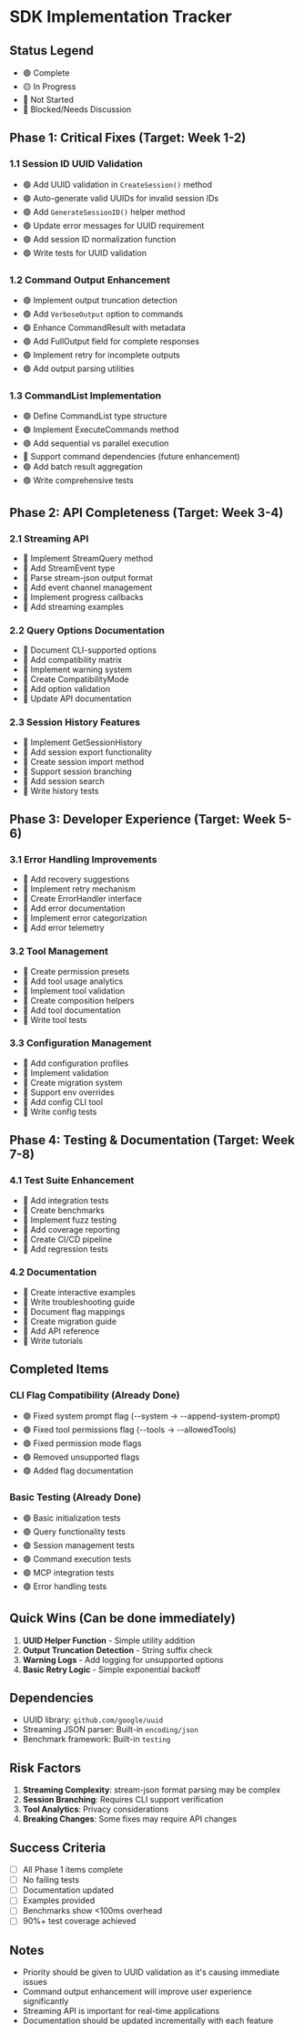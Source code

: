 # SDK Implementation Tracker

## Status Legend
- 🟢 Complete
- 🟡 In Progress
- 🔴 Not Started
- 🔵 Blocked/Needs Discussion

## Phase 1: Critical Fixes (Target: Week 1-2)

### 1.1 Session ID UUID Validation
- 🟢 Add UUID validation in `CreateSession()` method
- 🟢 Auto-generate valid UUIDs for invalid session IDs
- 🟢 Add `GenerateSessionID()` helper method
- 🟢 Update error messages for UUID requirement
- 🟢 Add session ID normalization function
- 🟢 Write tests for UUID validation

### 1.2 Command Output Enhancement
- 🟢 Implement output truncation detection
- 🟢 Add `VerboseOutput` option to commands
- 🟢 Enhance CommandResult with metadata
- 🟢 Add FullOutput field for complete responses
- 🟢 Implement retry for incomplete outputs
- 🟢 Add output parsing utilities

### 1.3 CommandList Implementation
- 🟢 Define CommandList type structure
- 🟢 Implement ExecuteCommands method
- 🟢 Add sequential vs parallel execution
- 🔵 Support command dependencies (future enhancement)
- 🟢 Add batch result aggregation
- 🟢 Write comprehensive tests

## Phase 2: API Completeness (Target: Week 3-4)

### 2.1 Streaming API
- 🔴 Implement StreamQuery method
- 🔴 Add StreamEvent type
- 🔴 Parse stream-json output format
- 🔴 Add event channel management
- 🔴 Implement progress callbacks
- 🔴 Add streaming examples

### 2.2 Query Options Documentation
- 🔴 Document CLI-supported options
- 🔴 Add compatibility matrix
- 🔴 Implement warning system
- 🔴 Create CompatibilityMode
- 🔴 Add option validation
- 🔴 Update API documentation

### 2.3 Session History Features
- 🔴 Implement GetSessionHistory
- 🔴 Add session export functionality
- 🔴 Create session import method
- 🔴 Support session branching
- 🔴 Add session search
- 🔴 Write history tests

## Phase 3: Developer Experience (Target: Week 5-6)

### 3.1 Error Handling Improvements
- 🔴 Add recovery suggestions
- 🔴 Implement retry mechanism
- 🔴 Create ErrorHandler interface
- 🔴 Add error documentation
- 🔴 Implement error categorization
- 🔴 Add error telemetry

### 3.2 Tool Management
- 🔴 Create permission presets
- 🔴 Add tool usage analytics
- 🔴 Implement tool validation
- 🔴 Create composition helpers
- 🔴 Add tool documentation
- 🔴 Write tool tests

### 3.3 Configuration Management
- 🔴 Add configuration profiles
- 🔴 Implement validation
- 🔴 Create migration system
- 🔴 Support env overrides
- 🔴 Add config CLI tool
- 🔴 Write config tests

## Phase 4: Testing & Documentation (Target: Week 7-8)

### 4.1 Test Suite Enhancement
- 🔴 Add integration tests
- 🔴 Create benchmarks
- 🔴 Implement fuzz testing
- 🔴 Add coverage reporting
- 🔴 Create CI/CD pipeline
- 🔴 Add regression tests

### 4.2 Documentation
- 🔴 Create interactive examples
- 🔴 Write troubleshooting guide
- 🔴 Document flag mappings
- 🔴 Create migration guide
- 🔴 Add API reference
- 🔴 Write tutorials

## Completed Items

### CLI Flag Compatibility (Already Done)
- 🟢 Fixed system prompt flag (--system → --append-system-prompt)
- 🟢 Fixed tool permissions flag (--tools → --allowedTools)
- 🟢 Fixed permission mode flags
- 🟢 Removed unsupported flags
- 🟢 Added flag documentation

### Basic Testing (Already Done)
- 🟢 Basic initialization tests
- 🟢 Query functionality tests
- 🟢 Session management tests
- 🟢 Command execution tests
- 🟢 MCP integration tests
- 🟢 Error handling tests

## Quick Wins (Can be done immediately)

1. **UUID Helper Function** - Simple utility addition
2. **Output Truncation Detection** - String suffix check
3. **Warning Logs** - Add logging for unsupported options
4. **Basic Retry Logic** - Simple exponential backoff

## Dependencies

- UUID library: `github.com/google/uuid`
- Streaming JSON parser: Built-in `encoding/json`
- Benchmark framework: Built-in `testing`

## Risk Factors

1. **Streaming Complexity**: stream-json format parsing may be complex
2. **Session Branching**: Requires CLI support verification
3. **Tool Analytics**: Privacy considerations
4. **Breaking Changes**: Some fixes may require API changes

## Success Criteria

- [ ] All Phase 1 items complete
- [ ] No failing tests
- [ ] Documentation updated
- [ ] Examples provided
- [ ] Benchmarks show <100ms overhead
- [ ] 90%+ test coverage achieved

## Notes

- Priority should be given to UUID validation as it's causing immediate issues
- Command output enhancement will improve user experience significantly
- Streaming API is important for real-time applications
- Documentation should be updated incrementally with each feature